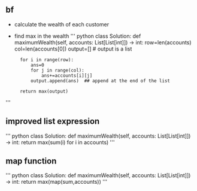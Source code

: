 ## bf
* calculate the wealth of each customer
* find max in the wealth
''' python
class Solution:
    def maximumWealth(self, accounts: List[List[int]]) -> int:
        row=len(accounts)
        col=len(accounts[0])
        output=[]  # output is a list

        for i in range(row):
            ans=0
            for j in range(col):
                ans+=accounts[i][j]
            output.append(ans)  ## append at the end of the list
            
        return max(output)
'''

## improved list expression

''' python
class Solution:
    def maximumWealth(self, accounts: List[List[int]]) -> int:
        return max(sum(i) for i in accounts)
'''

## map function
''' python
class Solution:
    def maximumWealth(self, accounts: List[List[int]]) -> int:
        return max(map(sum,accounts))
'''
